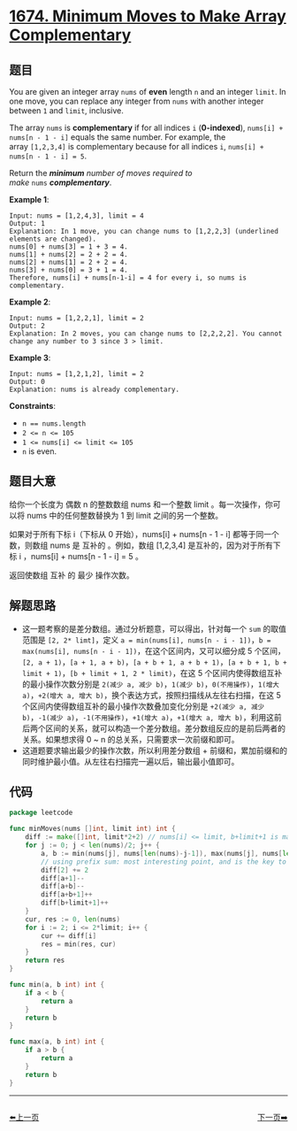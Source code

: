 # [1674. Minimum Moves to Make Array Complementary](https://leetcode.com/problems/minimum-moves-to-make-array-complementary/)

## 题目

You are given an integer array `nums` of **even** length `n` and an integer `limit`. In one move, you can replace any integer from `nums` with another integer between `1` and `limit`, inclusive.

The array `nums` is **complementary** if for all indices `i` (**0-indexed**), `nums[i] + nums[n - 1 - i]` equals the same number. For example, the array `[1,2,3,4]` is complementary because for all indices `i`, `nums[i] + nums[n - 1 - i] = 5`.

Return the ***minimum** number of moves required to make* `nums` ***complementary***.

**Example 1**:

```
Input: nums = [1,2,4,3], limit = 4
Output: 1
Explanation: In 1 move, you can change nums to [1,2,2,3] (underlined elements are changed).
nums[0] + nums[3] = 1 + 3 = 4.
nums[1] + nums[2] = 2 + 2 = 4.
nums[2] + nums[1] = 2 + 2 = 4.
nums[3] + nums[0] = 3 + 1 = 4.
Therefore, nums[i] + nums[n-1-i] = 4 for every i, so nums is complementary.
```

**Example 2**:

```
Input: nums = [1,2,2,1], limit = 2
Output: 2
Explanation: In 2 moves, you can change nums to [2,2,2,2]. You cannot change any number to 3 since 3 > limit.
```

**Example 3**:

```
Input: nums = [1,2,1,2], limit = 2
Output: 0
Explanation: nums is already complementary.
```

**Constraints**:

- `n == nums.length`
- `2 <= n <= 105`
- `1 <= nums[i] <= limit <= 105`
- `n` is even.

## 题目大意

给你一个长度为 偶数 n 的整数数组 nums 和一个整数 limit 。每一次操作，你可以将 nums 中的任何整数替换为 1 到 limit 之间的另一个整数。

如果对于所有下标 i（下标从 0 开始），nums[i] + nums[n - 1 - i] 都等于同一个数，则数组 nums 是 互补的 。例如，数组 [1,2,3,4] 是互补的，因为对于所有下标 i ，nums[i] + nums[n - 1 - i] = 5 。

返回使数组 互补 的 最少 操作次数。

## 解题思路

- 这一题考察的是差分数组。通过分析题意，可以得出，针对每一个 `sum` 的取值范围是 `[2, 2* limt]`，定义 `a = min(nums[i], nums[n - i - 1])`，`b = max(nums[i], nums[n - i - 1])`，在这个区间内，又可以细分成 5 个区间，`[2, a + 1)`，`[a + 1, a + b)`，`[a + b + 1, a + b + 1)`，`[a + b + 1, b + limit + 1)`，`[b + limit + 1, 2 * limit)`，在这 5 个区间内使得数组互补的最小操作次数分别是 `2(减少 a, 减少 b)`，`1(减少 b)`，`0(不用操作)`，`1(增大 a)`，`+2(增大 a, 增大 b)`，换个表达方式，按照扫描线从左往右扫描，在这 5 个区间内使得数组互补的最小操作次数叠加变化分别是 `+2(减少 a, 减少 b)`，`-1(减少 a)`，`-1(不用操作)`，`+1(增大 a)`，`+1(增大 a, 增大 b)`，利用这前后两个区间的关系，就可以构造一个差分数组。差分数组反应的是前后两者的关系。如果想求得 0 ~ n 的总关系，只需要求一次前缀和即可。
- 这道题要求输出最少的操作次数，所以利用差分数组 + 前缀和，累加前缀和的同时维护最小值。从左往右扫描完一遍以后，输出最小值即可。

## 代码

```go
package leetcode

func minMoves(nums []int, limit int) int {
	diff := make([]int, limit*2+2) // nums[i] <= limit, b+limit+1 is maximum limit+limit+1
	for j := 0; j < len(nums)/2; j++ {
		a, b := min(nums[j], nums[len(nums)-j-1]), max(nums[j], nums[len(nums)-j-1])
		// using prefix sum: most interesting point, and is the key to reduce complexity
		diff[2] += 2
		diff[a+1]--
		diff[a+b]--
		diff[a+b+1]++
		diff[b+limit+1]++
	}
	cur, res := 0, len(nums)
	for i := 2; i <= 2*limit; i++ {
		cur += diff[i]
		res = min(res, cur)
	}
	return res
}

func min(a, b int) int {
	if a < b {
		return a
	}
	return b
}

func max(a, b int) int {
	if a > b {
		return a
	}
	return b
}
```


----------------------------------------------
<div style="display: flex;justify-content: space-between;align-items: center;">
<p><a href="https://books.halfrost.com/leetcode/ChapterFour/1600~1699/1673.Find-the-Most-Competitive-Subsequence/">⬅️上一页</a></p>
<p><a href="https://books.halfrost.com/leetcode/ChapterFour/1600~1699/1678.Goal-Parser-Interpretation/">下一页➡️</a></p>
</div>
